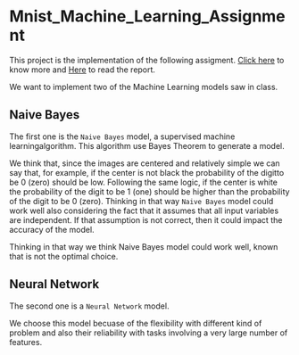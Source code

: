 # Mnist_Machine_Learning_Assignment

This project is the implementation of the following assigment. [Click here](https://github.com/davidepietrasanta/Mnist_Machine_Learning_Assignment/blob/main/Intro%20Lab%20Machine%20Learning.pdf) to know more and [Here](https://github.com/davidepietrasanta/Mnist_Machine_Learning_Assignment/blob/main/Report_Machine_Learning_Course.pdf) to read the report.

We want to implement two of the Machine Learning models saw in class.
## Naive Bayes
The first one is the `Naive Bayes` model, a supervised machine learningalgorithm. This algorithm use Bayes Theorem to generate a model.

We think that, since the images are centered and relatively simple we can say that, for example, if the center is not black the probability of the digitto be 0 (zero) should be low. Following the same logic, if the center is white the probability of the digit to be 1 (one) should be higher than the probability of the digit to be 0 (zero). Thinking in that way `Naive Bayes` model could work well also considering the fact that it assumes that all input variables are independent. If that assumption is not correct, then it could impact the accuracy of the model.

Thinking in that way we think Naive Bayes model could work well, known that is not the optimal choice.

## Neural Network
The second one is a `Neural Network` model.

We choose this model becuase of the flexibility with different kind of problem and also their reliability with tasks involving a very large number of features. 
